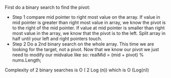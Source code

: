 First do a binary search to find the pivot:
​
* Step 1
compare mid pointer to right most value on the array. If value in mid pointer is greater than right most value in array, we know the pivot is to the right of the mid pointer. If value at mid pointer is smaller than right most value in the array, we know that the pivot is to the left. Split array in half until your left and right pointers touch.
* Step 2
Do a 2nd binary search on the whole array. This time we are looking for the target, not a pivot. Now that we know our pivot we just need to modify our midvalue like so: realMid = (mid + pivot) % nums.Length;
​  

Complexity of 2 binary searches is O ( 2 Log (n)) which is O (Log(n))

